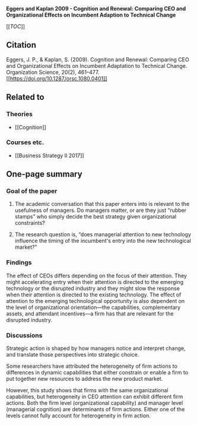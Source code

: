 **Eggers and Kaplan 2009 - Cognition and Renewal: Comparing CEO and Organizational Effects on Incumbent Adaption to Technical Change**

[[_TOC_]]

## Citation
Eggers, J. P., & Kaplan, S. (2009). Cognition and Renewal: Comparing CEO and Organizational Effects on Incumbent Adaptation to Technical Change. Organization Science, 20(2), 461–477. [[https://doi.org/10.1287/orsc.1080.0401]]

## Related to

### Theories
* [[Cognition]]

### Courses etc.
* [[Business Strategy II 2017]]

## One-page summary

### Goal of the paper

1. The academic conversation that this paper enters into is relevant to the usefulness of managers. Do managers matter, or are they just “rubber stamps” who simply decide the best strategy given organizational constraints? 

2. The research question is, “does managerial attention to new technology influence the timing of the incumbent's entry into the new technological market?”

### Findings
The effect of CEOs differs depending on the focus of their attention. They might accelerating entry when their attention is directed to the emerging technology or the disrupted industry and they might slow the response when their attention is directed to the existing technology. The effect of attention to the emerging technological opportunity is also dependent on the level of organizational orientation—the capabilities, complementary assets, and attendant incentives—a firm has that are relevant for the disrupted industry. 

### Discussions
Strategic action is shaped by how managers notice and interpret change, and translate those perspectives into strategic choice. 

Some researchers have attributed the heterogeneity of firm actions to differences in dynamic capabilities that either constrain or enable a firm to put together new resources to address the new product market.  

However, this study shows that firms with the same organizational capabilities, but heterogeneity in CEO attention can exhibit different firm actions. Both the firm level (organizational capability) and manager level (managerial cognition) are determinants of firm actions. Either one of the levels cannot fully account for heterogeneity in firm action. 